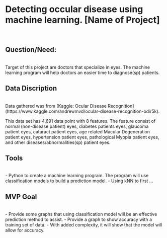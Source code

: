 # Detecting occular disease using machine learning. [Name of Project]
<br>

##  Question/Need:
<br>
Target of this project are doctors that specialize in eyes. The machine learning program will help doctors an easier time to diagnose(sp) patients. 
<br>

##  Data Discription
<br>
Data gathered was from [Kaggle: Ocular Disease Recognition](https://www.kaggle.com/andrewmvd/ocular-disease-recognition-odir5k). 

This data set has 4,691 data point with 8 features. The feature consist of normal (non-disease patient) eyes, diabetes patients eyes, glaucoma patient eyes, cataract patient eyes, age related Macular Degeneration patient eyes, hypertension patient eyes, pathological Myopia patient eyes, and other diseases/abnormalities(sp) patient eyes. 
<br>

##  Tools
<br>
- Python to create a machine learning program. The program will use classification models to build a prediction model.
- Using kNN to first ... 
<br>

##  MVP Goal
<br>
- Provide some graphs that using classification model will be an effective prediction method to assist. 
- Provide a graph to show accuracy with a training set of data.
- With added complexity, it will show that the model will allow for accuracy.
